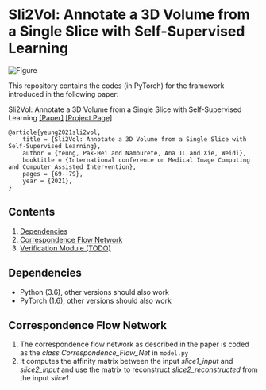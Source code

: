 
# Sli2Vol: Annotate a 3D Volume from a Single Slice with Self-Supervised Learning

![Figure](fig/sli2vol.gif)

This repository contains the codes (in PyTorch) for the framework introduced in the following paper:

Sli2Vol: Annotate a 3D Volume from a Single Slice with Self-Supervised Learning
[[Paper]](https://arxiv.org/abs/2105.12722) [[Project Page]](https://pakheiyeung.github.io/Sli2Vol_wp/)

```
@article{yeung2021sli2vol,
	title = {Sli2Vol: Annotate a 3D Volume from a Single Slice with Self-Supervised Learning},
	author = {Yeung, Pak-Hei and Namburete, Ana IL and Xie, Weidi},
	booktitle = {International conference on Medical Image Computing and Computer Assisted Intervention},
	pages = {69--79},
	year = {2021},
}
```
## Contents
  1. [Dependencies](#dependencies)
  2. [Correspondence Flow Network](#correspondence-flow-network)
  3. [Verification Module (TODO)](#verification-module)
   

## Dependencies
- Python (3.6), other versions should also work
- PyTorch (1.6), other versions should also work 

## Correspondence Flow Network
1. The correspondence flow network as described in the paper is coded as the *class Correspondence_Flow_Net* in `model.py`
2. It computes the affinity matrix between the input *slice1_input* and *slice2_input* and use the matrix to reconstruct *slice2_reconstructed* from the input *slice1*
